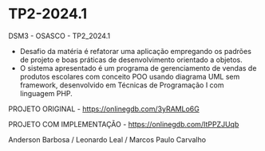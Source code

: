 # TP2-2024.1
DSM3 - OSASCO - TP2_2024.1

- Desafio da matéria é refatorar uma aplicação empregando os padrões de projeto e boas práticas de desenvolvimento orientado a objetos.
- O sistema apresentado é um programa de gerenciamento de vendas de produtos escolares com conceito POO usando diagrama UML sem framework, desenvolvido em Técnicas de Programação I com linguagem PHP.


PROJETO ORIGINAL - https://onlinegdb.com/3yRAMLo6G

PROJETO COM IMPLEMENTAÇÃO - https://onlinegdb.com/ItPPZJUqb


Anderson Barbosa / Leonardo Leal / Marcos Paulo Carvalho
